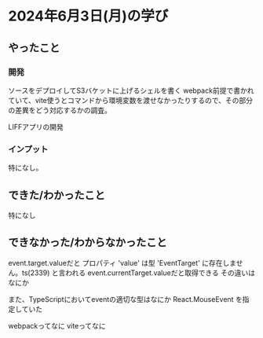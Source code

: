 # 2024年6月3日(月)の学び
## やったこと
### 開発
ソースをデプロイしてS3バケットに上げるシェルを書く
webpack前提で書かれていて、vite使うとコマンドから環境変数を渡せなかったりするので、その部分の差異をどう対応するかの調査。

LIFFアプリの開発
### インプット
特になし。
## できた/わかったこと
特になし

## できなかった/わからなかったこと
event.target.valueだと
プロパティ 'value' は型 'EventTarget' に存在しません。ts(2339)
と言われる
event.currentTarget.valueだと取得できる
その違いはなにか

また、TypeScriptにおいてeventの適切な型はなにか
React.MouseEvent<HTMLButtonElement>
を指定していた

webpackってなに
viteってなに